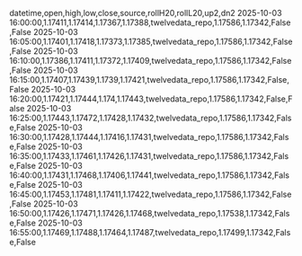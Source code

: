 datetime,open,high,low,close,source,rollH20,rollL20,up2,dn2
2025-10-03 16:00:00,1.17411,1.17414,1.17367,1.17388,twelvedata_repo,1.17586,1.17342,False,False
2025-10-03 16:05:00,1.17401,1.17418,1.17373,1.17385,twelvedata_repo,1.17586,1.17342,False,False
2025-10-03 16:10:00,1.17386,1.17411,1.17372,1.17409,twelvedata_repo,1.17586,1.17342,False,False
2025-10-03 16:15:00,1.17407,1.17439,1.1739,1.17421,twelvedata_repo,1.17586,1.17342,False,False
2025-10-03 16:20:00,1.17421,1.17444,1.174,1.17443,twelvedata_repo,1.17586,1.17342,False,False
2025-10-03 16:25:00,1.17443,1.17472,1.17428,1.17432,twelvedata_repo,1.17586,1.17342,False,False
2025-10-03 16:30:00,1.17428,1.17444,1.17416,1.17431,twelvedata_repo,1.17586,1.17342,False,False
2025-10-03 16:35:00,1.17433,1.17461,1.17426,1.17431,twelvedata_repo,1.17586,1.17342,False,False
2025-10-03 16:40:00,1.17431,1.17468,1.17406,1.17441,twelvedata_repo,1.17586,1.17342,False,False
2025-10-03 16:45:00,1.17453,1.17481,1.17411,1.17422,twelvedata_repo,1.17586,1.17342,False,False
2025-10-03 16:50:00,1.17426,1.17471,1.17426,1.17468,twelvedata_repo,1.17538,1.17342,False,False
2025-10-03 16:55:00,1.17469,1.17488,1.17464,1.17487,twelvedata_repo,1.17499,1.17342,False,False
